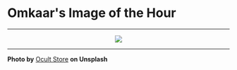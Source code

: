 # Omkaar's Image of the Hour

---

<div align="center">

<a href="https://unsplash.com/photos/a-table-topped-with-a-phone-and-a-cup-of-coffee-S2LYSJoAjnU">
  <img src="https://images.unsplash.com/photo-1689757762690-2f09ec1b7228?crop=entropy&cs=tinysrgb&fit=max&fm=jpg&ixid=M3w3NjA2Nzh8MHwxfHJhbmRvbXx8fHx8fHx8fDE3NTExNzMyMDB8&ixlib=rb-4.1.0&q=80&w=1080" style="max-width:100%; height:auto;">
</a>



</div>

---

**Photo by** [Ocult Store](https://unsplash.com/@ocultstore) **on Unsplash**
